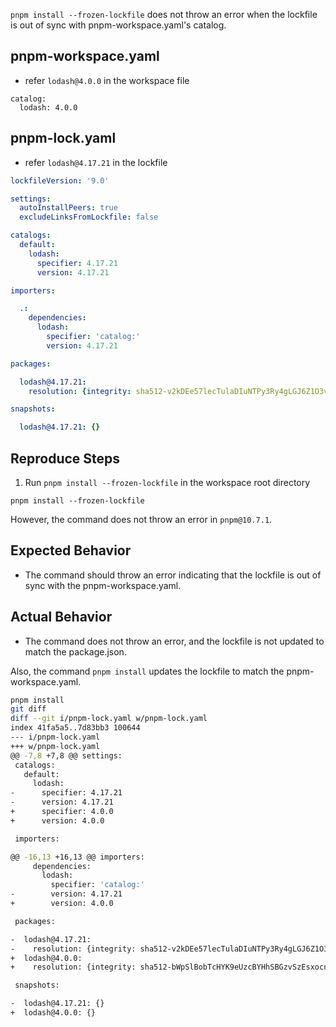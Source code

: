 `pnpm install --frozen-lockfile` does not throw an error when the lockfile is out of sync with pnpm-workspace.yaml's catalog.

## pnpm-workspace.yaml

- refer `lodash@4.0.0` in the workspace file

```json5
catalog:
  lodash: 4.0.0
```

## pnpm-lock.yaml

- refer `lodash@4.17.21` in the lockfile

```yaml
lockfileVersion: '9.0'

settings:
  autoInstallPeers: true
  excludeLinksFromLockfile: false

catalogs:
  default:
    lodash:
      specifier: 4.17.21
      version: 4.17.21

importers:

  .:
    dependencies:
      lodash:
        specifier: 'catalog:'
        version: 4.17.21

packages:

  lodash@4.17.21:
    resolution: {integrity: sha512-v2kDEe57lecTulaDIuNTPy3Ry4gLGJ6Z1O3vE1krgXZNrsQ+LFTGHVxVjcXPs17LhbZVGedAJv8XZ1tvj5FvSg==}

snapshots:

  lodash@4.17.21: {}

```


## Reproduce Steps

1. Run `pnpm install --frozen-lockfile` in the workspace root directory

```
pnpm install --frozen-lockfile
```

However, the command does not throw an error in `pnpm@10.7.1`.

## Expected Behavior

- The command should throw an error indicating that the lockfile is out of sync with the pnpm-workspace.yaml.

## Actual Behavior

- The command does not throw an error, and the lockfile is not updated to match the package.json.

Also, the command `pnpm install` updates the lockfile to match the pnpm-workspace.yaml.

```bash
pnpm install
git diff
diff --git i/pnpm-lock.yaml w/pnpm-lock.yaml
index 41fa5a5..7d83bb3 100644
--- i/pnpm-lock.yaml
+++ w/pnpm-lock.yaml
@@ -7,8 +7,8 @@ settings:
 catalogs:
   default:
     lodash:
-      specifier: 4.17.21
-      version: 4.17.21
+      specifier: 4.0.0
+      version: 4.0.0

 importers:

@@ -16,13 +16,13 @@ importers:
     dependencies:
       lodash:
         specifier: 'catalog:'
-        version: 4.17.21
+        version: 4.0.0

 packages:

-  lodash@4.17.21:
-    resolution: {integrity: sha512-v2kDEe57lecTulaDIuNTPy3Ry4gLGJ6Z1O3vE1krgXZNrsQ+LFTGHVxVjcXPs17LhbZVGedAJv8XZ1tvj5FvSg==}
+  lodash@4.0.0:
+    resolution: {integrity: sha512-bWpSlBobTcHYK9eUzcBYHhSBGzvSzEsxocnW5+v7p6wCRlY1icneTe2ACam3mGdAu82+RLL32cmyl7TRlJHqZw==}

 snapshots:

-  lodash@4.17.21: {}
+  lodash@4.0.0: {}
```

